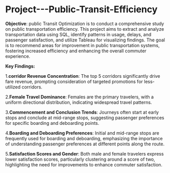 # Project---Public-Transit-Efficiency

**Objective**: public Transit Optimization is to conduct a comprehensive study on public transportation efficiency. This project aims to extract and analyze transportation data using SQL, identify patterns in usage, delays, and passenger satisfaction, and utilize Tableau for visualizing findings. The goal is to recommend areas for improvement in public transportation systems, fostering increased efficiency and enhancing the overall commuter experience.


**Key Findings:**

1.**corridor Revenue Concentration**: The top 5 corridors significantly drive fare revenue, prompting consideration of targeted promotions for less-utilized corridors.

2.**Female Travel Dominance**: Females are the primary travelers, with a uniform directional distribution, indicating widespread travel patterns.

3.**Commencement and Conclusion Trends**: Journeys often start at early stops and conclude at mid-range stops, suggesting passenger preferences for specific boarding and deboarding points.

4.**Boarding and Deboarding Preferences**: Initial and mid-range stops are frequently used for boarding and deboarding, emphasizing the importance of understanding passenger preferences at different points along the route.

5.**Satisfaction Scores and Gender**: Both male and female travelers express lower satisfaction scores, particularly clustering around a score of two, highlighting the need for improvements to enhance commuter satisfaction.

